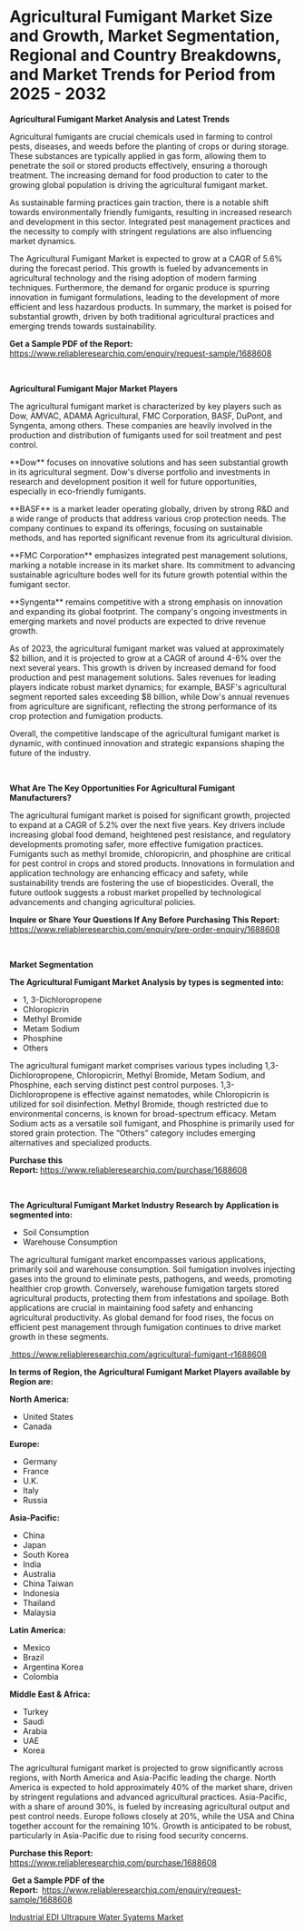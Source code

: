 <p><h1>Agricultural Fumigant Market Size and Growth, Market Segmentation, Regional and Country Breakdowns, and Market Trends for Period from 2025 -  2032</h1></p><p><strong>Agricultural Fumigant Market Analysis and Latest Trends</strong></p>
<p><p>Agricultural fumigants are crucial chemicals used in farming to control pests, diseases, and weeds before the planting of crops or during storage. These substances are typically applied in gas form, allowing them to penetrate the soil or stored products effectively, ensuring a thorough treatment. The increasing demand for food production to cater to the growing global population is driving the agricultural fumigant market. </p><p>As sustainable farming practices gain traction, there is a notable shift towards environmentally friendly fumigants, resulting in increased research and development in this sector. Integrated pest management practices and the necessity to comply with stringent regulations are also influencing market dynamics. </p><p>The Agricultural Fumigant Market is expected to grow at a CAGR of 5.6% during the forecast period. This growth is fueled by advancements in agricultural technology and the rising adoption of modern farming techniques. Furthermore, the demand for organic produce is spurring innovation in fumigant formulations, leading to the development of more efficient and less hazardous products. In summary, the market is poised for substantial growth, driven by both traditional agricultural practices and emerging trends towards sustainability.</p></p>
<p><strong>Get a Sample PDF of the Report:&nbsp;</strong> <a href="https://www.reliableresearchiq.com/enquiry/request-sample/1688608?utm_campaign=2247&utm_medium=2&utm_source=Github&utm_content=ia&utm_term=26032025&utm_id=agricultural-fumigant">https://www.reliableresearchiq.com/enquiry/request-sample/1688608</a></p>
<p>&nbsp;</p>
<p><strong>Agricultural Fumigant Major Market Players</strong></p>
<p><p>The agricultural fumigant market is characterized by key players such as Dow, AMVAC, ADAMA Agricultural, FMC Corporation, BASF, DuPont, and Syngenta, among others. These companies are heavily involved in the production and distribution of fumigants used for soil treatment and pest control.</p><p>**Dow** focuses on innovative solutions and has seen substantial growth in its agricultural segment. Dow's diverse portfolio and investments in research and development position it well for future opportunities, especially in eco-friendly fumigants.</p><p>**BASF** is a market leader operating globally, driven by strong R&D and a wide range of products that address various crop protection needs. The company continues to expand its offerings, focusing on sustainable methods, and has reported significant revenue from its agricultural division.</p><p>**FMC Corporation** emphasizes integrated pest management solutions, marking a notable increase in its market share. Its commitment to advancing sustainable agriculture bodes well for its future growth potential within the fumigant sector.</p><p>**Syngenta** remains competitive with a strong emphasis on innovation and expanding its global footprint. The company's ongoing investments in emerging markets and novel products are expected to drive revenue growth.</p><p>As of 2023, the agricultural fumigant market was valued at approximately $2 billion, and it is projected to grow at a CAGR of around 4-6% over the next several years. This growth is driven by increased demand for food production and pest management solutions. Sales revenues for leading players indicate robust market dynamics; for example, BASF's agricultural segment reported sales exceeding $8 billion, while Dow's annual revenues from agriculture are significant, reflecting the strong performance of its crop protection and fumigation products.</p><p>Overall, the competitive landscape of the agricultural fumigant market is dynamic, with continued innovation and strategic expansions shaping the future of the industry.</p></p>
<p>&nbsp;</p>
<p><strong>What Are The Key Opportunities For Agricultural Fumigant Manufacturers?</strong></p>
<p><p>The agricultural fumigant market is poised for significant growth, projected to expand at a CAGR of 5.2% over the next five years. Key drivers include increasing global food demand, heightened pest resistance, and regulatory developments promoting safer, more effective fumigation practices. Fumigants such as methyl bromide, chloropicrin, and phosphine are critical for pest control in crops and stored products. Innovations in formulation and application technology are enhancing efficacy and safety, while sustainability trends are fostering the use of biopesticides. Overall, the future outlook suggests a robust market propelled by technological advancements and changing agricultural policies.</p></p>
<p><strong>Inquire or Share Your Questions If Any Before Purchasing This Report:</strong> <a href="https://www.reliableresearchiq.com/enquiry/pre-order-enquiry/1688608?utm_campaign=2247&utm_medium=2&utm_source=Github&utm_content=ia&utm_term=26032025&utm_id=agricultural-fumigant">https://www.reliableresearchiq.com/enquiry/pre-order-enquiry/1688608</a></p>
<p>&nbsp;</p>
<p><strong>Market Segmentation</strong></p>
<p><strong>The Agricultural Fumigant Market Analysis by types is segmented into:</strong></p>
<p><ul><li>1, 3-Dichloropropene</li><li>Chloropicrin</li><li>Methyl Bromide</li><li>Metam Sodium</li><li>Phosphine</li><li>Others</li></ul></p>
<p><p>The agricultural fumigant market comprises various types including 1,3-Dichloropropene, Chloropicrin, Methyl Bromide, Metam Sodium, and Phosphine, each serving distinct pest control purposes. 1,3-Dichloropropene is effective against nematodes, while Chloropicrin is utilized for soil disinfection. Methyl Bromide, though restricted due to environmental concerns, is known for broad-spectrum efficacy. Metam Sodium acts as a versatile soil fumigant, and Phosphine is primarily used for stored grain protection. The “Others” category includes emerging alternatives and specialized products.</p></p>
<p><strong>Purchase this Report:&nbsp;</strong><a href="https://www.reliableresearchiq.com/purchase/1688608?utm_campaign=2247&utm_medium=2&utm_source=Github&utm_content=ia&utm_term=26032025&utm_id=agricultural-fumigant">https://www.reliableresearchiq.com/purchase/1688608</a></p>
<p>&nbsp;</p>
<p><strong>The Agricultural Fumigant Market Industry Research by Application is segmented into:</strong></p>
<p><ul><li>Soil Consumption</li><li>Warehouse Consumption</li></ul></p>
<p><p>The agricultural fumigant market encompasses various applications, primarily soil and warehouse consumption. Soil fumigation involves injecting gases into the ground to eliminate pests, pathogens, and weeds, promoting healthier crop growth. Conversely, warehouse fumigation targets stored agricultural products, protecting them from infestations and spoilage. Both applications are crucial in maintaining food safety and enhancing agricultural productivity. As global demand for food rises, the focus on efficient pest management through fumigation continues to drive market growth in these segments.</p></p>
<p><a href="https://www.reliableresearchiq.com/agricultural-fumigant-r1688608?utm_campaign=2247&utm_medium=2&utm_source=Github&utm_content=ia&utm_term=26032025&utm_id=agricultural-fumigant">&nbsp;https://www.reliableresearchiq.com/agricultural-fumigant-r1688608</a></p>
<p><strong>In terms of Region, the Agricultural Fumigant Market Players available by Region are:</strong></p>
<p>
    <p> <strong> North America: </strong>
        <ul>
            <li>United States</li>
            <li>Canada</li>
        </ul>
        </p> 
    <p> <strong> Europe: </strong>
        <ul>
            <li>Germany</li>
            <li>France</li>
            <li>U.K.</li>
            <li>Italy</li>
            <li>Russia</li>
        </ul>
        </p> 
    <p> <strong> Asia-Pacific: </strong>
        <ul>
            <li>China</li>
            <li>Japan</li>
            <li>South Korea</li>
            <li>India</li>
            <li>Australia</li>
            <li>China Taiwan</li>
            <li>Indonesia</li>
            <li>Thailand</li>
            <li>Malaysia</li>
        </ul>
        </p> 
    <p> <strong> Latin America: </strong>
        <ul>
            <li>Mexico</li>
            <li>Brazil</li>
            <li>Argentina Korea</li>
            <li>Colombia</li>
        </ul>
        </p> 
    <p> <strong> Middle East & Africa: </strong>
        <ul>
            <li>Turkey</li>
            <li>Saudi</li>
            <li>Arabia</li>
            <li>UAE</li>
            <li>Korea</li>
        </ul>
    </p>
    </p>
<p><p>The agricultural fumigant market is projected to grow significantly across regions, with North America and Asia-Pacific leading the charge. North America is expected to hold approximately 40% of the market share, driven by stringent regulations and advanced agricultural practices. Asia-Pacific, with a share of around 30%, is fueled by increasing agricultural output and pest control needs. Europe follows closely at 20%, while the USA and China together account for the remaining 10%. Growth is anticipated to be robust, particularly in Asia-Pacific due to rising food security concerns.</p></p>
<p><strong>Purchase this Report: </strong><a href="https://www.reliableresearchiq.com/purchase/1688608?utm_campaign=2247&utm_medium=2&utm_source=Github&utm_content=ia&utm_term=26032025&utm_id=agricultural-fumigant">https://www.reliableresearchiq.com/purchase/1688608</a></p>
<p>&nbsp;<strong>Get a Sample PDF of the Report:&nbsp;&nbsp;</strong><a href="https://www.reliableresearchiq.com/enquiry/request-sample/1688608?utm_campaign=2247&utm_medium=2&utm_source=Github&utm_content=ia&utm_term=26032025&utm_id=agricultural-fumigant">https://www.reliableresearchiq.com/enquiry/request-sample/1688608</a></p>
<p><strong></strong></p>
<p><p><a href="https://github.com/JakirUddin651/Market-Research-Report-List-2/blob/main/industrial-edi-ultrapure-water-syatems-market.md?utm_campaign=2247&utm_medium=2&utm_source=Github&utm_content=ia&utm_term=26032025&utm_id=agricultural-fumigant">Industrial EDI Ultrapure Water Syatems Market</a></p></p>
